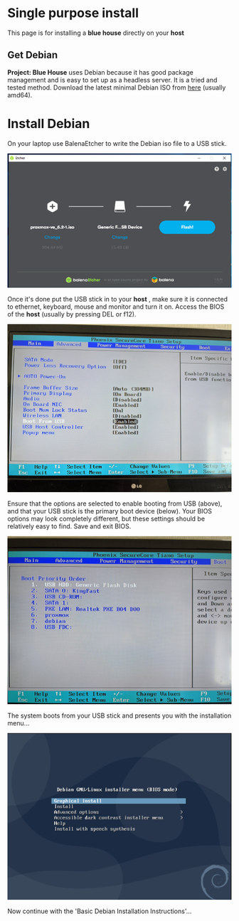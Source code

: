 # Single purpose install

This page is for installing a **blue house** directly on your **host**


## Get Debian

**Project: Blue House** uses Debian because it has good package management and is easy to set up as a headless server.  It is a tried and tested method.  Download the latest minimal Debian ISO from [here](https://www.debian.org/distrib/netinst) (usually amd64).


# Install Debian

On your laptop use BalenaEtcher to write the Debian iso file to a USB stick.

![Etcher](../images/Etcher.png)

Once it's done put the USB stick in to your **host** , make sure it is connected to ethernet, keyboard, mouse and monitor and turn it on.  Access the BIOS of the **host** (usually by pressing DEL or f12).

![BIOS usb boot](../images/BIOS_enable_boot.jpg)

Ensure that the options are selected to enable booting from USB (above), and that your USB stick is the primary boot device (below).  Your BIOS options may look completely different, but these settings should be relatively easy to find.  Save and exit BIOS.

![BIOS boot order](../images/BIOS_boot_order.jpg)

The system boots from your USB stick and presents you with the installation menu...

![debian install menu](../images/debian_install.png)

Now continue with the 'Basic Debian Installation Instructions'...
